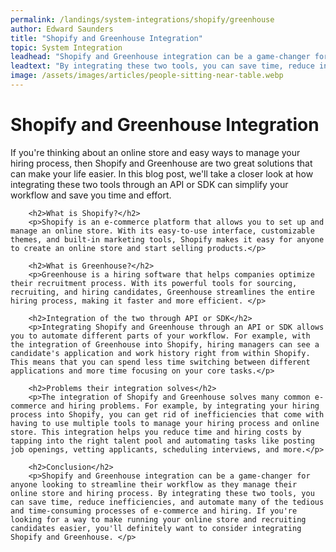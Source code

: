 ```yaml
---
permalink: /landings/system-integrations/shopify/greenhouse
author: Edward Saunders
title: "Shopify and Greenhouse Integration"
topic: System Integration
leadhead: "Shopify and Greenhouse integration can be a game-changer for anyone looking to streamline their workflow as they manage their online store and hiring process"
leadtext: "By integrating these two tools, you can save time, reduce inefficiencies, and automate many of the tedious and time-consuming processes of e-commerce and hiring. If you're looking for a way to make running your online store and recruiting candidates easier, you'll definitely want to consider integrating Shopify and Greenhouse."
image: /assets/images/articles/people-sitting-near-table.webp
---
```

<div class="arttext">        <h1>Shopify and Greenhouse Integration</h1>
        <p>If you're thinking about an online store and easy ways to manage your hiring process, then Shopify and Greenhouse are two great solutions that can make your life easier. In this blog post, we'll take a closer look at how integrating these two tools through an API or SDK can simplify your workflow and save you time and effort.</p>
        
        <h2>What is Shopify?</h2>
        <p>Shopify is an e-commerce platform that allows you to set up and manage an online store. With its easy-to-use interface, customizable themes, and built-in marketing tools, Shopify makes it easy for anyone to create an online store and start selling products.</p>
        
        <h2>What is Greenhouse?</h2>
        <p>Greenhouse is a hiring software that helps companies optimize their recruitment process. With its powerful tools for sourcing, recruiting, and hiring candidates, Greenhouse streamlines the entire hiring process, making it faster and more efficient. </p>
        
        <h2>Integration of the two through API or SDK</h2>
        <p>Integrating Shopify and Greenhouse through an API or SDK allows you to automate different parts of your workflow. For example, with the integration of Greenhouse into Shopify, hiring managers can see a candidate's application and work history right from within Shopify. This means that you can spend less time switching between different applications and more time focusing on your core tasks.</p>
        
        <h2>Problems their integration solves</h2>
        <p>The integration of Shopify and Greenhouse solves many common e-commerce and hiring problems. For example, by integrating your hiring process into Shopify, you can get rid of inefficiencies that come with having to use multiple tools to manage your hiring process and online store. This integration helps you reduce time and hiring costs by tapping into the right talent pool and automating tasks like posting job openings, vetting applicants, scheduling interviews, and more.</p>
        
        <h2>Conclusion</h2>
        <p>Shopify and Greenhouse integration can be a game-changer for anyone looking to streamline their workflow as they manage their online store and hiring process. By integrating these two tools, you can save time, reduce inefficiencies, and automate many of the tedious and time-consuming processes of e-commerce and hiring. If you're looking for a way to make running your online store and recruiting candidates easier, you'll definitely want to consider integrating Shopify and Greenhouse. </p>
</div>